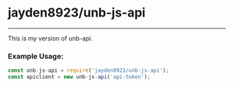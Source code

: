 # jayden8923/unb-js-api
---
This is my version of unb-api. 

### Example Usage:
```js
const unb-js-api = require('jayden8923/unb-js-api'); 
const apiclient = new unb-js-api('api-token');
```